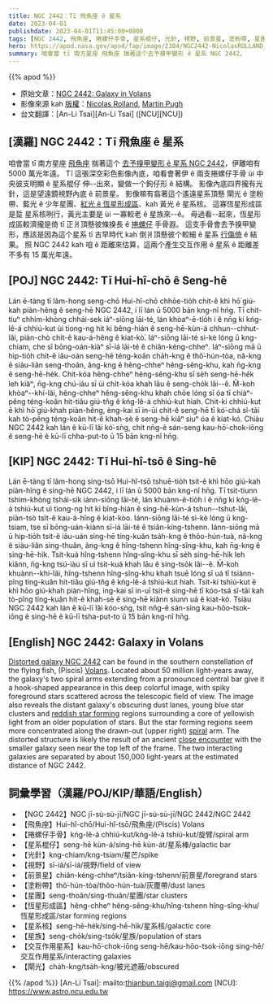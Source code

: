 ```yaml
---
title: NGC 2442：Tī 飛魚座 ê 星系
date: 2023-04-01
publishdate: 2023-04-01T11:45:00+0800
tags: [NGC 2442, 飛魚座, 捲螺仔手骨, 星系棍仔, 光針, 視野, 前景星, 塗粉帶, 星團, 恆星形成區, 星系核, 星族, 交互作用星系, 閘光]
hero: https://apod.nasa.gov/apod/fap/image/2304/NGC2442-NicolasROLLAND_signatur1024.jpg
summary: 咱會當 tī 南方星座 飛魚座 揣著這个去予搝甲變形 ê 星系 NGC 2442。
---
```


{{% apod %}}

- 原始文章：[NGC 2442: Galaxy in Volans](https://apod.nasa.gov/apod/ap230401.html)
- 影像來源 kah [版權][copyright]：[Nicolas Rolland](https://nicolasillustrations.com/), [Martin Pugh](https://www.martinpughastrophotography.space/about)
- 台文翻譯：[An-Li Tsai][An-Li Tsai] ([NCU][NCU])

## [漢羅] NGC 2442：Tī 飛魚座 ê 星系
咱會當 tī 南方星座 [飛魚座][Volans] 揣著這个 [去予搝甲變形 ê 星系 NGC 2442][Distorted galaxy NGC 2442]，伊離咱有 5000 萬光年遠。
Tī 這張深空彩色影像內底，咱看會著伊 ê 兩支捲螺仔手骨 ùi 中央彼支明顯 ê 星系棍仔 伸--出來，變做一个鉤仔形 ê 結構。
影像內底四界攏有光針，這是望遠鏡視野內底 ê 前景星。
影像嘛有翕著這个遙遠星系頂懸 閘光 ê 塗粉帶、藍光 ê 少年星團、[紅光 ê 恆星形成區][reddish star forming]、kah 黃光 ê 星系核。
這寡恆星形成區 是踅 星系核咧行，黃光主要是 ùi 一寡較老 ê 星族來--ê。
毋過看--起來，恆星形成區較濟攏是倚 tī 正爿頂懸彼條搝長 ê [捲螺仔][spiral] 手骨遐。
這支手骨會去予搝甲變形，應該是因為這个星系 tī 古早時代 kah 倒爿頂懸彼个較細 ê 星系 [行傷倚][close encounter] ê 結果。
照 NGC 2442 kah 咱 ê 距離來估算，這兩个產生交互作用 ê 星系 ê 距離差不多有 15 萬光年遠。

## [POJ] NGC 2442: Tī Hui-hî-chō ê Seng-hē
Lán ē-tàng tī lâm-hong seng-chō Hui-hî-chō chhōe-tio̍h chit-ê khì hō͘ giú-kah piàn-hêng ê seng-hē NGC 2442, i lī lán ū 5000 bān kng-nî hn̄g.
Tī chit-tiuⁿ chhim-khòng chhái-sek iáⁿ-siōng lāi-té, lán khòaⁿ-ē-tio̍h i ê nn̄g ki kńg-lê-á chhiú-kut ùi tiong-ng hit ki bêng-hián ê seng-hē-kùn-á chhun--chhut-lâi, piàn-chò chi̍t-ê kau-á-hêng ê kiat-kò͘.
Iáⁿ-siōng lāi-té sì-kè lóng ū kng-chiam, che sī bōng-oán-kiàⁿ sī-iá lāi-té ê chiân-kéng-chheⁿ.
Iáⁿ-siōng mā ū hip-tio̍h chit-ê iâu-oán seng-hē téng-koân cha̍h-kng ê thô͘-hún-tòa, nâ-kng ê siàu-liân seng-thoân, âng-kng ê hêng-chheⁿ hêng-sêng-khu, kah n̄g-kng ê seng-hē-he̍k.
Chit-kóa hêng-chheⁿ hêng-sêng-khu sī se̍h seng-hē-he̍k leh kiâⁿ, n̄g-kng chú-iàu sī ùi chi̍t-kóa khah lāu ê seng-cho̍k lâi--ê.
M̄-koh khòaⁿ--khí-lâi, hêng-chheⁿ hêng-sêng-khu khah chōe lóng sī óa tī chiàⁿ-pêng téng-koân hit-tiâu giú-tn̂g ê kńg-lê-á chhiú-kut hiah.
Chit-ki chhiú-kut ē khì hō͘ giú-khah piàn-hêng, èng-kai sī in-ūi chit-ê seng-hē tī kó͘-chá sî-tāi kah tò-pêng téng-koân hit-ê khah-sè ê seng-hē kiâⁿ siuⁿ óa ê kiat-kó.
Chiàu NGC 2442 kah lán ê kū-lī lâi kó͘-sǹg, chit nn̄g-ê sán-seng kau-hō͘-chok-iōng ê seng-hē ê kū-lī chha-put-to ū 15 bān kng-nî hn̄g.

## [KIP] NGC 2442: Tī Hui-hî-tsō ê Sing-hē
Lán ē-tàng tī lâm-hong sing-tsō Hui-hî-tsō tshuē-tio̍h tsit-ê khì hōo giú-kah piàn-hîng ê sing-hē NGC 2442, i lī lán ū 5000 bān kng-nî hn̄g.
Tī tsit-tiunn tshim-khòng tshái-sik iánn-siōng lāi-té, lán khuànn-ē-tio̍h i ê nn̄g ki kńg-lê-á tshiú-kut uì tiong-ng hit ki bîng-hián ê sing-hē-kùn-á tshun--tshut-lâi, piàn-tsò tsi̍t-ê kau-á-hîng ê kiat-kòo.
Iánn-siōng lāi-té sì-kè lóng ū kng-tsiam, tse sī bōng-uán-kiànn sī-iá lāi-té ê tsiân-kíng-tshenn.
Iánn-siōng mā ū hip-tio̍h tsit-ê iâu-uán sing-hē tíng-kuân tsa̍h-kng ê thôo-hún-tuà, nâ-kng ê siàu-liân sing-thuân, âng-kng ê hîng-tshenn hîng-sîng-khu, kah n̄g-kng ê sing-hē-hi̍k.
Tsit-kuá hîng-tshenn hîng-sîng-khu sī se̍h sing-hē-hi̍k leh kiânn, n̄g-kng tsú-iàu sī uì tsi̍t-kuá khah lāu ê sing-tso̍k lâi--ê.
M̄-koh khuànn--khí-lâi, hîng-tshenn hîng-sîng-khu khah tsuē lóng sī uá tī tsiànn-pîng tíng-kuân hit-tiâu giú-tn̂g ê kńg-lê-á tshiú-kut hiah.
Tsit-ki tshiú-kut ē khì hōo giú-khah piàn-hîng, ìng-kai sī in-uī tsit-ê sing-hē tī kóo-tsá sî-tāi kah tò-pîng tíng-kuân hit-ê khah-sè ê sing-hē kiânn siunn uá ê kiat-kó.
Tsiàu NGC 2442 kah lán ê kū-lī lâi kóo-sǹg, tsit nn̄g-ê sán-sing kau-hōo-tsok-iōng ê sing-hē ê kū-lī tsha-put-to ū 15 bān kng-nî hn̄g.

## [English] NGC 2442: Galaxy in Volans
[Distorted galaxy NGC 2442][Distorted galaxy NGC 2442] can be found in the southern constellation of the flying fish, (Piscis) [Volans][Volans].
Located about 50 million light-years away, the galaxy's two spiral arms extending from a pronounced central bar give it a hook-shaped appearance in this deep colorful image, with spiky foreground stars scattered across the telescopic field of view.
The image also reveals the distant galaxy's obscuring dust lanes, young blue star clusters and [reddish star forming][reddish star forming] regions surrounding a core of yellowish light from an older population of stars.
But the star forming regions seem more concentrated along the drawn-out (upper right) [spiral][spiral] arm.
The distorted structure is likely the result of an ancient [close encounter][close encounter] with the smaller galaxy seen near the top left of the frame.
The two interacting galaxies are separated by about 150,000 light-years at the estimated distance of NGC 2442.

## 詞彙學習（漢羅/POJ/KIP/華語/English）
- 【NGC 2442】NGC jī-sù-sù-jī/NGC jī-sù-sù-jī/NGC 2442/NGC 2442
- 【飛魚座】Hui-hî-chō/Hui-hî-tsō/飛魚座/(Piscis) Volans
- 【捲螺仔手骨】kńg-lê-á chhiú-kut/kńg-lê-á tshiú-kut/旋臂/spiral arm
- 【星系棍仔】seng-hē kùn-á/sing-hē kùn-át/星系棒/galactic bar
- 【光針】kng-chiam/kng-tsiam/星芒/spike
- 【視野】sī-iá/sī-iá/視野/field of view
- 【前景星】chiân-kéng-chheⁿ/tsiân-kíng-tshenn/前景星/foregrand stars
- 【塗粉帶】thô͘-hún-tòa/thôo-hún-tuà/灰塵帶/dust lanes
- 【星團】seng-thoân/sing-thuân/星團/star clusters
- 【恆星形成區】hêng-chheⁿ hêng-sêng-khu/hîng-tshenn hîng-sîng-khu/恆星形成區/star forming regions
- 【星系核】seng-hē-he̍k/sing-hē-hi̍k/星系核/galactic core
- 【星族】seng-cho̍k/sing-tso̍k/星族/population of stars
- 【交互作用星系】kau-hō͘-chok-iōng seng-hē/kau-hōo-tsok-iōng sing-hē/交互作用星系/interacting galaxies
- 【閘光】cha̍h-kng/tsa̍h-kng/被光遮蔽/obscured


{{% /apod %}}
[An-Li Tsai]: mailto:thianbun.taigi@gmail.com
[NCU]: https://www.astro.ncu.edu.tw

[copyright]: https://apod.nasa.gov/apod/fap/lib/about_apod.html#srapply
[License]: https://creativecommons.org/licenses/by/2.0/

[Distorted galaxy NGC 2442]:https://esahubble.org/news/heic1108/
[Volans]:http://en.wikipedia.org/wiki/Volans
[reddish star forming]:https://apod.nasa.gov/apod/ap061123.html
[spiral]:http://cass.ucsd.edu/public/tutorial/Galaxies.html
[close encounter]:http://arxiv.org/abs/astro-ph/9701015


